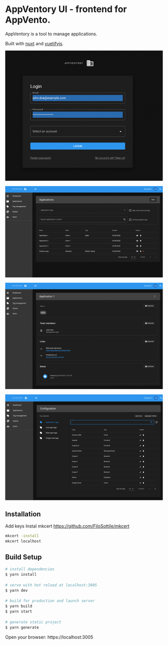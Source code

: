 # AppVentory UI - frontend for AppVento.

AppVentory is a tool to manage applications.

Built with [nuxt](https://nuxtjs.org/) and [vuetifyjs](https://vuetifyjs.com/).

![img.png](docs/img_1.png)

![img.png](docs/img_2.png)

![img.png](docs/img_3.png)

![img.png](docs/img_4.png)

## Installation

Add keys
Instal mkcert https://github.com/FiloSottile/mkcert

```bash
mkcert -install
mkcert localhost
```

## Build Setup

```bash
# install dependencies
$ yarn install

# serve with hot reload at localhost:3005
$ yarn dev

# build for production and launch server
$ yarn build
$ yarn start

# generate static project
$ yarn generate
```

Open your browser: https://localhost:3005
